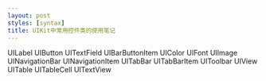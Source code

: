 ```yaml
---
layout: post
styles: [syntax]
title: UIKit中常用控件类的使用笔记
---
```

UILabel
UIButton
UITextField
UIBarButtonItem
UIColor
UIFont
UIImage
UINavigationBar
UINavigationItem
UITabBar
UITabBarItem
UIToolbar
UIView
UITable
UITableCell
UITextView